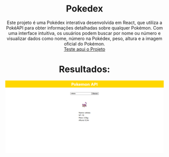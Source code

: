 <h1 align="center">Pokedex</h1>

<p align="center">Este projeto é uma Pokédex interativa desenvolvida em React, que utiliza a PokéAPI para obter informações detalhadas sobre qualquer Pokémon. Com uma interface intuitiva, os usuários podem buscar por nome ou número e visualizar dados como nome, número na Pokédex, peso, altura e a imagem oficial do Pokémon.<br/>
<a href="https://guilhermesandrade.github.io/Pokedex/">Teste aqui o Projeto</a>
</p>

<h1 align="center">Resultados:</h1>

<img align="center" src="./src/assets/image.png" width="1920"/>
<br/>
<br/>